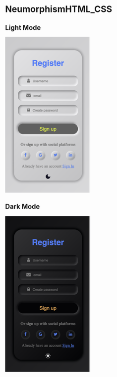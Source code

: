 # NeumorphismHTML_CSS

## Light Mode

<img src="https://github.com/aviaryan77/NeumorphismHTML_CSS/blob/main/Neumorphism_light.png?raw=true" alt="Light Mode Form" height="500"/>

## Dark Mode

<img src="https://github.com/aviaryan77/NeumorphismHTML_CSS/blob/main/Neumorphism_dark.png?raw=true" alt="Light Mode Form" height="500"/>

